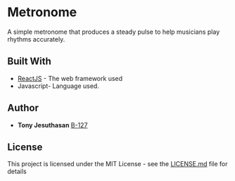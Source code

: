 # Metronome
A simple metronome that produces a steady pulse to help musicians play rhythms accurately. 

## Built With

* [ReactJS](https://reactjs.org/) - The web framework used
* Javascript- Language used.

## Author

* **Tony Jesuthasan** [B-127](https://github.com/B-127)

## License

This project is licensed under the MIT License - see the [LICENSE.md](https://github.com/B-127/Metronome/blob/master/LICENSE) file for details
